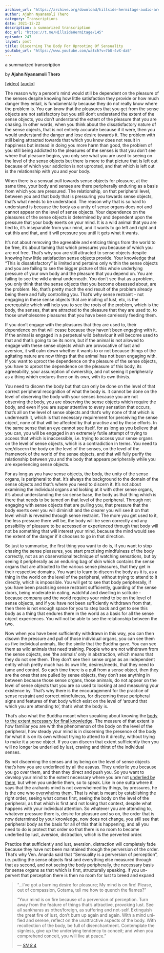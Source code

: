 ```yaml
---
archive_url: "https://archive.org/download/hillside-hermitage-audio-archive/20211222%20-%20247hh%20-%20Discerning%20the%20body%20for%20uprooting%20of%20sensuality.mp3"
author: Ajahn Nyanamoli Thero
category: Transcriptions
date: 2021-12-22
description: a summarized transcription
doc_url: "https://t.me/HillsideHermitage/145"
episode: 247
layout: post
title: Discerning The Body For Uprooting Of Sensuality
youtube_url: "https://www.youtube.com/watch?v=7bU-4vX-daE"
---
```


a summarized transcription

by **Ajahn Nyanamoli Thero**

[\[video\]](https://www.youtube.com/watch?v=7bU-4vX-daE) [\[audio\]](https://archive.org/download/hillside-hermitage-audio-archive/20211222%20-%20247hh%20-%20Discerning%20the%20body%20for%20uprooting%20of%20sensuality.mp3)

The reason why a person’s mind would still be dependent on the pleasure
of the senses despite knowing how little satisfaction they provide or
how much danger they entail, is fundamentally because they do not really
know where the problem is. You can know that the pleasures that you get
from the sense objects are not satisfactory but you still don’t
understand the extent of the sense objects, you don’t understand the
extent of the pleasure that you are chasing. In other words, when you
think about the dissatisfactory nature of the sense objects, that is not
entirely accurate because if it were, then you would understand the
danger and lose desire towards it. The problem with still being
attracted towards that which you know does not result in happiness but
instead in doing you more harm than good, the problem of you still being
addicted to the pleasures of the senses is that you don’t see where that
pleasure begins, you only see what you are used to seeing on the level
of the sense objects but there is more to that picture that is left out
because of which your addiction is not uprooted, and that which is left
out is the relationship with you and your body.

When there is a sensual pull towards sense objects for pleasure, at the
same time, your body and senses are there peripherally enduring as a
basis from which you are pressured. The relationship, on that peripheral
level, between you and that body that is pressuring you towards sense
objects, that’s what needs to be understood. The reason why that is so
hard to understand is because the body as a unity of sense organs does
not and cannot appear on the level of sense objects. Your dependence on
the pleasures of the sense objects is determined by and dependent upon
the pressure that your body exerts on your mind. It is a wild animal
that you are tied to, it’s inseparable from your mind, and it wants to
go left and right and eat this and that, and it will pressure you until
it gets what it wants.

It’s not about removing the agreeable and enticing things from the world
to be free, it’s about taming that which pressures you because of which
you are not free. That’s why you are still attracted to sense objects
despite knowing how little satisfaction sense objects provide. Your
knowledge that “This is dissatisfactory” is limited and pertains only
within the sense objects and you are failing to see the bigger picture
of this whole underlying pressure of your own body and the pleasure that
you depend on. You are failing to see the wild animal underneath. You
don’t see that as a problem, you only think that the sense objects that
you become obsessed about, are the problem. No, that’s pretty much the
end result of the problem already being there and fully controlling you.
That’s why sense restraint - not engaging in these sense objects that
are inciting of lust, etc, is the prerequisite which will help you to
see the roots of the problem, which is the body, the senses, that are
attracted to the pleasure that they are used to, to those unwholesome
pleasures that you have been carelessly feeding them.

If you don’t engage with the pleasures that they are used to, their
dependence on that will cease because they haven’t been engaging with
it. If the animal is engaged in a perpetual wild behaviour it will
become used to that and that’s going to be its norm, but if the animal
is not allowed to engage with these sense objects which are provocative
of lust and aversion, it will calm down whether it wants to or not
because things of the agitating nature are now things that the animal
has not been engaging with. If you want to uproot the dependence on the
pleasure of the sense objects, you have to uproot the dependence on the
pleasure of this body, its agreeability, your assumption of ownership,
and not seeing it peripherally as a thing which endures there on its
own, with its own thirsts.

You need to disown the body but that can only be done on the level of
that correct peripheral recognition of what the body is. It cannot be
done on the level of observing the body with your senses because you are
not observing the body, you are observing the sense objects which
require the body, and even if you are super attentive to every sensation
that occurs, that’s all on the level of sense objects and that’s why
none of that which is underneath it, which is that necessary requirement
for perceiving the sense object, none of that will be affected by that
practise and by those efforts. In the same sense that an eye cannot see
itself, for as long as you believe that you can, you will be engaged in
an extremely futile attempt of trying to access that which is
inaccessible, i.e. trying to access your sense organs on the level of
sense objects, which is a contradiction in terms. You need to
see/discern the body on the level of the senses, on the level of the
framework of the world of the sense objects, and that will fully purify
the relationship between you and the body that appears peripherally
while you are experiencing sense objects.

For as long as you have sense objects, the body, the unity of the sense
organs, is peripheral to that. It’s always the background to the domain
of the sense objects and that’s where you need to discern it. It’s not
about examining the individual organs and looking at it with other sense
organs, it’s about understanding the six sense base, the body as that
thing which is there that needs to be tamed on that level of the
peripheral. Through not engaging with sense objects that are pulling
you, that pressure that the body exerts over you will diminish and the
clearer you will see it on that level which is revealed through sense
restraint. The more you get used to it, the less pressure there will be,
the body will be seen correctly and any possibility of pleasure to be
accessed or experienced through that body will not be something that
will interest your mind, because the mind would see the extent of the
danger if it chooses to go in that direction.

So just to summarise, the first thing you want to do is, if you want to
stop chasing the sense pleasures, you start practising mindfulness of
the body correctly, not as an observational technique of watching
sensations, but by seeing it peripherally as an enduring bag of skin
which contains the sense organs that are attracted to the various sense
pleasures, that they get in their respective domains. You want to learn
to discern the body as it is, as a thing in the world on the level of
the peripheral, without trying to attend to it directly, which is
impossible. You will get to see that body peripherally, if you have been
practising sense restraint sufficiently, guarding of the sense doors,
being moderate in eating, watchful and dwelling in solitude - because
company and the world requires your mind to be on the level of sense
objects, and if you have not been sufficiently withdrawn from that, then
there is not enough space for you to step back and get to see this body
as a thing that endures there in the world as a basis for all the sense
object experiences. You will not be able to see the relationship between
the two.

Now when you have been sufficiently withdrawn in this way, you can then
disown the pressure and pull of those individual organs, you can see
them as five individual animals, like the simile that the Buddha gave.
You can see them as wild animals that need training. People who are not
withdrawn from the sense objects, see ‘the animals’ only in abstraction,
which means that they do not see them. They don’t see their sense organ
as an independent entity which pretty much has its own life,
desires/needs, that they need to tame and control. So each time there is
a pull from a sense object, then they are the ones that are pulled by
sense objects, they don’t see anything in between because those sense
organs, those animals, do not appear on the level of sense objects that
you are so used to looking at and measuring your existence by. That’s
why there is the encouragement for the practice of sense restraint and
correct mindfulness, for discerning those peripheral signs and features
of that body which exist on the level of ‘around that which you are
attending to’, that’s what the body is.

That’s also what the Buddha meant when speaking about knowing the [body
to the extent necessary for final
knowledge](https://suttacentral.net/mn10). The measure of that extent is
how familiar you are with the phenomenon of the body on the level of the
peripheral, how steady your mind is in discerning the presence of the
body for what it is on its own without trying to attend to it directly,
without trying to make it a sense object. If you can discern that extent
sufficiently then you will no longer be underlied by lust, craving and
thirst of the individual senses.

By not discerning the senses and by being on the level of sense objects
that’s how you are underlined by all the asavas. They underlie you
because you go over them, and then they direct and push you. So you want
to develop your mind to the extent necessary where you are not
[underlied by them](https://suttacentral.net/sn35.56), but when you
underlie them, so to speak. Like in one sutta where it says that the
arahants mind is not overwhelmed by things, by pressures, he is the one
who [overwhelms them](https://suttacentral.net/sn35.243). That is what
is meant by establishing the right order, seeing what comes first,
seeing the body on the level of the peripheral, as that which is first
and not losing that context, despite what happens with your individual
attention. So whatever you are attending to, whatever pressure there is,
desire for pleasure and so on, the order that is now determined by your
knowledge, now does not change, you still see that peripheral body as
the basis for all of this that is happening, and all you need to do is
protect that order so that there is no room to become underlied by lust,
aversion, distraction, which is the perverted order.

Practice that sufficiently and lust, aversion, distraction will
completely fade because they have not been maintained through the
perversion of the order. That’s why Ven. Ananda said that “Sensuality is
a perversion of perception”, i.e. putting the sense objects first and
everything else measured through that as second, and not seeing the body
peripherally, the necessary basis for sense organs as that which is
first, structurally speaking. If you un-pervert that perception there is
then no room for lust to breed and expand

<div lang="en">

> “…I’ve got a burning desire for pleasure; My mind is on fire! Please,
> out of compassion, Gotama, tell me how to quench the flames?”
>
> “Your mind is on fire because of a perversion of perception. Turn away
> from the feature of things that’s attractive, provoking lust. See all
> sankharas as other/foreign, as suffering and not-self. Extinguish the
> great fire of lust, don’t burn up again and again. With a mind unified
> and serene, reflect on the unattractive aspects of the body. With
> recollection of the body, be full of disenchantment. Contemplate the
> signless, give up the underlying tendency to conceit; and when you
> comprehend conceit, you will live at peace.”
>
> — <cite>[SN 8.4](https://suttacentral.net/sn8.4)</cite>

</div>
